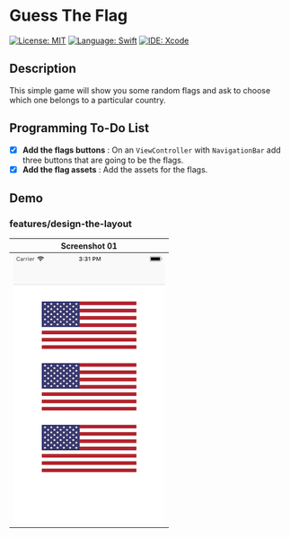 #  Guess The Flag
[![License: MIT](https://img.shields.io/badge/License-MIT-yellow.svg)](https://opensource.org/licenses/MIT)
[![Language: Swift](https://img.shields.io/badge/Language-Swift-red.svg)](https://swift.org/blog/)
[![IDE: Xcode](https://img.shields.io/badge/IDE-Xcode%2010.2-blue.svg)](https://developer.apple.com/xcode/)

## Description
This simple game will show you some random flags and ask to choose which one belongs to a particular country.

## Programming To-Do List
- [x] **Add the flags buttons** : On an `ViewController` with `NavigationBar` add three buttons that are going to be the flags.
- [x] **Add the flag assets** : Add the assets for the flags.

## Demo
### features/design-the-layout
| Screenshot 01 |
| ------------- |
| ![screenshot01](.screenshots/screenshot01.png) |
